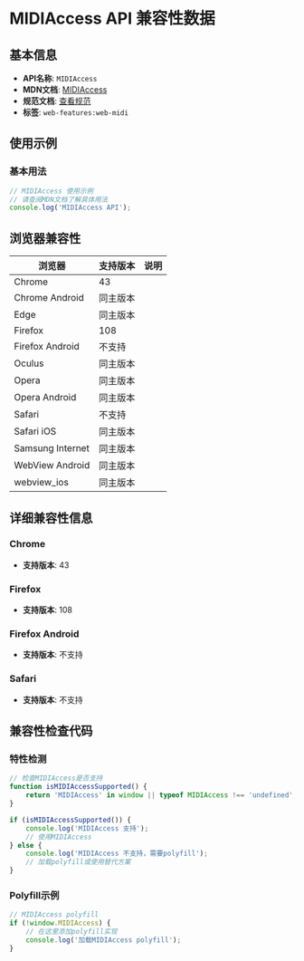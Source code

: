 # MIDIAccess API 兼容性数据

## 基本信息

- **API名称**: `MIDIAccess`
- **MDN文档**: [MIDIAccess](https://developer.mozilla.org/docs/Web/API/MIDIAccess)
- **规范文档**: [查看规范](https://webaudio.github.io/web-midi-api/#midiaccess-interface)
- **标签**: `web-features:web-midi`

## 使用示例

### 基本用法

```javascript
// MIDIAccess 使用示例
// 请查阅MDN文档了解具体用法
console.log('MIDIAccess API');
```

## 浏览器兼容性

| 浏览器 | 支持版本 | 说明 |
|--------|----------|------|
| Chrome | 43 |  |
| Chrome Android | 同主版本 |  |
| Edge | 同主版本 |  |
| Firefox | 108 |  |
| Firefox Android | 不支持 |  |
| Oculus | 同主版本 |  |
| Opera | 同主版本 |  |
| Opera Android | 同主版本 |  |
| Safari | 不支持 |  |
| Safari iOS | 同主版本 |  |
| Samsung Internet | 同主版本 |  |
| WebView Android | 同主版本 |  |
| webview_ios | 同主版本 |  |

## 详细兼容性信息

### Chrome

- **支持版本**: 43

### Firefox

- **支持版本**: 108

### Firefox Android

- **支持版本**: 不支持

### Safari

- **支持版本**: 不支持

## 兼容性检查代码

### 特性检测

```javascript
// 检查MIDIAccess是否支持
function isMIDIAccessSupported() {
    return 'MIDIAccess' in window || typeof MIDIAccess !== 'undefined';
}

if (isMIDIAccessSupported()) {
    console.log('MIDIAccess 支持');
    // 使用MIDIAccess
} else {
    console.log('MIDIAccess 不支持，需要polyfill');
    // 加载polyfill或使用替代方案
}
```

### Polyfill示例

```javascript
// MIDIAccess polyfill
if (!window.MIDIAccess) {
    // 在这里添加polyfill实现
    console.log('加载MIDIAccess polyfill');
}
```

